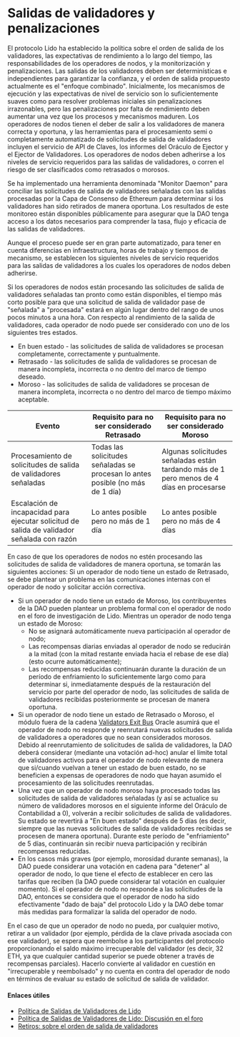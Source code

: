 # Salidas de validadores y penalizaciones

El protocolo Lido ha establecido la política sobre el orden de salida de los validadores, las expectativas de rendimiento a lo largo del tiempo, las responsabilidades de los operadores de nodos, y la monitorización y penalizaciones. Las salidas de los validadores deben ser determinísticas e independientes para garantizar la confianza, y el orden de salida propuesto actualmente es el "enfoque combinado". Inicialmente, los mecanismos de ejecución y las expectativas de nivel de servicio son lo suficientemente suaves como para resolver problemas iniciales sin penalizaciones irrazonables, pero las penalizaciones por falta de rendimiento deben aumentar una vez que los procesos y mecanismos maduren. Los operadores de nodos tienen el deber de salir a los validadores de manera correcta y oportuna, y las herramientas para el procesamiento semi o completamente automatizado de solicitudes de salida de validadores incluyen el servicio de API de Claves, los informes del Oráculo de Ejector y el Ejector de Validadores. Los operadores de nodos deben adherirse a los niveles de servicio requeridos para las salidas de validadores, o corren el riesgo de ser clasificados como retrasados o morosos.

Se ha implementado una herramienta denominada "Monitor Daemon" para conciliar las solicitudes de salida de validadores señaladas con las salidas procesadas por la Capa de Consenso de Ethereum para determinar si los validadores han sido retirados de manera oportuna. Los resultados de este monitoreo están disponibles públicamente para asegurar que la DAO tenga acceso a los datos necesarios para comprender la tasa, flujo y eficacia de las salidas de validadores.

Aunque el proceso puede ser en gran parte automatizado, para tener en cuenta diferencias en infraestructura, horas de trabajo y tiempos de mecanismo, se establecen los siguientes niveles de servicio requeridos para las salidas de validadores a los cuales los operadores de nodos deben adherirse.

Si los operadores de nodos están procesando las solicitudes de salida de validadores señaladas tan pronto como están disponibles, el tiempo más corto posible para que una solicitud de salida de validador pase de "señalada" a "procesada" estará en algún lugar dentro del rango de unos pocos minutos a una hora. Con respecto al rendimiento de la salida de validadores, cada operador de nodo puede ser considerado con uno de los siguientes tres estados.

- En buen estado - las solicitudes de salida de validadores se procesan completamente, correctamente y puntualmente.
- Retrasado - las solicitudes de salida de validadores se procesan de manera incompleta, incorrecta o no dentro del marco de tiempo deseado.
- Moroso - las solicitudes de salida de validadores se procesan de manera incompleta, incorrecta o no dentro del marco de tiempo máximo aceptable.

| Evento                                                                                      | Requisito para no ser considerado Retrasado                                    | Requisito para no ser considerado Moroso                                                 |
| ------------------------------------------------------------------------------------------- | ------------------------------------------------------------------------------ | ---------------------------------------------------------------------------------------- |
| Procesamiento de solicitudes de salida de validadores señaladas                             | Todas las solicitudes señaladas se procesan lo antes posible (no más de 1 día) | Algunas solicitudes señaladas están tardando más de 1 pero menos de 4 días en procesarse |
| Escalación de incapacidad para ejecutar solicitud de salida de validador señalada con razón | Lo antes posible pero no más de 1 día                                          | Lo antes posible pero no más de 4 días                                                   |

En caso de que los operadores de nodos no estén procesando las solicitudes de salida de validadores de manera oportuna, se tomarán las siguientes acciones:
Si un operador de nodo tiene un estado de Retrasado, se debe plantear un problema en las comunicaciones internas con el operador de nodo y solicitar acción correctiva.

- Si un operador de nodo tiene un estado de Moroso, los contribuyentes de la DAO pueden plantear un problema formal con el operador de nodo en el foro de investigación de Lido. Mientras un operador de nodo tenga un estado de Moroso:
  - No se asignará automáticamente nueva participación al operador de nodo;
  - Las recompensas diarias enviadas al operador de nodo se reducirán a la mitad (con la mitad restante enviada hacia el rebase de ese día) (esto ocurre automáticamente);
  - Las recompensas reducidas continuarán durante la duración de un período de enfriamiento lo suficientemente largo como para determinar si, inmediatamente después de la restauración del servicio por parte del operador de nodo, las solicitudes de salida de validadores recibidas posteriormente se procesan de manera oportuna.
- Si un operador de nodo tiene un estado de Retrasado o Moroso, el módulo fuera de la cadena [Validators Exit Bus](./validator-exit-bus.md) Oracle asumirá que el operador de nodo no responde y reenrutará nuevas solicitudes de salida de validadores a operadores que no sean considerados morosos. Debido al reenrutamiento de solicitudes de salida de validadores, la DAO deberá considerar (mediante una votación ad-hoc) anular el límite total de validadores activos para el operador de nodo relevante de manera que si/cuando vuelvan a tener un estado de buen estado, no se beneficien a expensas de operadores de nodo que hayan asumido el procesamiento de las solicitudes reenrutadas.
- Una vez que un operador de nodo moroso haya procesado todas las solicitudes de salida de validadores señaladas (y así se actualice su número de validadores morosos en el siguiente informe del Oráculo de Contabilidad a 0), volverán a recibir solicitudes de salida de validadores. Su estado se revertirá a "En buen estado" después de 5 días (es decir, siempre que las nuevas solicitudes de salida de validadores recibidas se procesen de manera oportuna). Durante este período de "enfriamiento" de 5 días, continuarán sin recibir nueva participación y recibirán recompensas reducidas.
- En los casos más graves (por ejemplo, morosidad durante semanas), la DAO puede considerar una votación en cadena para "detener" al operador de nodo, lo que tiene el efecto de establecer en cero las tarifas que reciben (la DAO puede considerar tal votación en cualquier momento). Si el operador de nodo no responde a las solicitudes de la DAO, entonces se considera que el operador de nodo ha sido efectivamente "dado de baja" del protocolo Lido y la DAO debe tomar más medidas para formalizar la salida del operador de nodo.

En el caso de que un operador de nodo no pueda, por cualquier motivo, retirar a un validador (por ejemplo, pérdida de la clave privada asociada con ese validador), se espera que reembolse a los participantes del protocolo proporcionando el saldo máximo irrecuperable del validador (es decir, 32 ETH, ya que cualquier cantidad superior se puede obtener a través de recompensas parciales). Hacerlo convierte al validador en cuestión en "irrecuperable y reembolsado" y no cuenta en contra del operador de nodo en términos de evaluar su estado de solicitud de salida de validador.

#### Enlaces útiles

- [Política de Salidas de Validadores de Lido](https://github.com/lidofinance/documents-and-policies/blob/main/Lido%20on%20Ethereum%20-%20Validator%20Exits%20Policy.md)
- [Política de Salidas de Validadores de Lido: Discusión en el foro](https://research.lido.fi/t/lido-validator-exits-policy-draft-for-discussion/3864)
- [Retiros: sobre el orden de salida de validadores](https://research.lido.fi/t/withdrawals-on-validator-exiting-order/3048/1)
